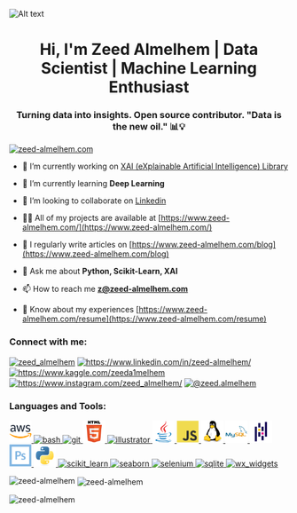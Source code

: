 ![Alt text](https://camo.githubusercontent.com/5b1d292467a7b41f288e50d450674ef3cfb99862405c58b6d440957ae3519c22/68747470733a2f2f666972656261736573746f726167652e676f6f676c65617069732e636f6d2f76302f622f666c6578692d636f64696e672e61707073706f742e636f6d2f6f2f64656d706769372d35323066386435662d363364342d343435332d383832322d6462633134396165323766382e6769663f616c743d6d6564696126746f6b656e3d39316330633762322d393363332d343032392d623031312d316138373033633537333064)

<h1 align="center">Hi, I'm Zeed Almelhem | Data Scientist | Machine Learning Enthusiast</h1>
<h3 align="center">Turning data into insights. Open source contributor. "Data is the new oil." 📊💡</h3>


<p align="left"> <a href="https://www.zeed-almelhem.com/" target="blank"><img src="https://static.wixstatic.com/media/4319d1_f868a1cf7c3449999ed576f8d9bf4e5f~mv2.png/v1/crop/x_0,y_21,w_2048,h_2528/fill/w_117,h_144,fp_0.50_0.50,q_85,usm_0.66_1.00_0.01,enc_auto/image_oval_2.png" alt="zeed-almelhem.com" /></a> </p>

- 🔭 I’m currently working on [XAI (eXplainable Artificial Intelligence) Library](https://github.com/Zeed-Almelhem/XAI)

- 🌱 I’m currently learning **Deep Learning**

- 👯 I’m looking to collaborate on [Linkedin](https://www.linkedin.com/in/zeed-almelhem/)

- 👨‍💻 All of my projects are available at [https://www.zeed-almelhem.com/](https://www.zeed-almelhem.com/)

- 📝 I regularly write articles on [https://www.zeed-almelhem.com/blog](https://www.zeed-almelhem.com/blog)

- 💬 Ask me about **Python, Scikit-Learn, XAI**

- 📫 How to reach me **z@zeed-almelhem.com**

- 📄 Know about my experiences [https://www.zeed-almelhem.com/resume](https://www.zeed-almelhem.com/resume)

<h3 align="left">Connect with me:</h3>
<p align="left">
<a href="https://twitter.com/zeed_almelhem" target="blank"><img align="center" src="https://raw.githubusercontent.com/rahuldkjain/github-profile-readme-generator/master/src/images/icons/Social/twitter.svg" alt="zeed_almelhem" height="30" width="40" /></a>
<a href="https://www.linkedin.com/in/zeed-almelhem/" target="blank"><img align="center" src="https://raw.githubusercontent.com/rahuldkjain/github-profile-readme-generator/master/src/images/icons/Social/linked-in-alt.svg" alt="https://www.linkedin.com/in/zeed-almelhem/" height="30" width="40" /></a>
<a href="https://www.kaggle.com/zeeda1melhem" target="blank"><img align="center" src="https://raw.githubusercontent.com/rahuldkjain/github-profile-readme-generator/master/src/images/icons/Social/kaggle.svg" alt="https://www.kaggle.com/zeeda1melhem" height="30" width="40" /></a>
<a href="https://www.instagram.com/zeed_almelhem/" target="blank"><img align="center" src="https://raw.githubusercontent.com/rahuldkjain/github-profile-readme-generator/master/src/images/icons/Social/instagram.svg" alt="https://www.instagram.com/zeed_almelhem/" height="30" width="40" /></a>
<a href="https://medium.com/@zeed.almelhem" target="blank"><img align="center" src="https://raw.githubusercontent.com/rahuldkjain/github-profile-readme-generator/master/src/images/icons/Social/medium.svg" alt="@zeed.almelhem" height="30" width="40" /></a>
</p>

<h3 align="left">Languages and Tools:</h3>
<p align="left"> <a href="https://aws.amazon.com" target="_blank" rel="noreferrer"> <img src="https://raw.githubusercontent.com/devicons/devicon/master/icons/amazonwebservices/amazonwebservices-original-wordmark.svg" alt="aws" width="40" height="40"/> </a> <a href="https://www.gnu.org/software/bash/" target="_blank" rel="noreferrer"> <img src="https://www.vectorlogo.zone/logos/gnu_bash/gnu_bash-icon.svg" alt="bash" width="40" height="40"/> </a> <a href="https://git-scm.com/" target="_blank" rel="noreferrer"> <img src="https://www.vectorlogo.zone/logos/git-scm/git-scm-icon.svg" alt="git" width="40" height="40"/> </a> <a href="https://www.w3.org/html/" target="_blank" rel="noreferrer"> <img src="https://raw.githubusercontent.com/devicons/devicon/master/icons/html5/html5-original-wordmark.svg" alt="html5" width="40" height="40"/> </a> <a href="https://www.adobe.com/in/products/illustrator.html" target="_blank" rel="noreferrer"> <img src="https://www.vectorlogo.zone/logos/adobe_illustrator/adobe_illustrator-icon.svg" alt="illustrator" width="40" height="40"/> </a> <a href="https://www.java.com" target="_blank" rel="noreferrer"> <img src="https://raw.githubusercontent.com/devicons/devicon/master/icons/java/java-original.svg" alt="java" width="40" height="40"/> </a> <a href="https://developer.mozilla.org/en-US/docs/Web/JavaScript" target="_blank" rel="noreferrer"> <img src="https://raw.githubusercontent.com/devicons/devicon/master/icons/javascript/javascript-original.svg" alt="javascript" width="40" height="40"/> </a> <a href="https://www.linux.org/" target="_blank" rel="noreferrer"> <img src="https://raw.githubusercontent.com/devicons/devicon/master/icons/linux/linux-original.svg" alt="linux" width="40" height="40"/> </a> <a href="https://www.mysql.com/" target="_blank" rel="noreferrer"> <img src="https://raw.githubusercontent.com/devicons/devicon/master/icons/mysql/mysql-original-wordmark.svg" alt="mysql" width="40" height="40"/> </a> <a href="https://pandas.pydata.org/" target="_blank" rel="noreferrer"> <img src="https://raw.githubusercontent.com/devicons/devicon/2ae2a900d2f041da66e950e4d48052658d850630/icons/pandas/pandas-original.svg" alt="pandas" width="40" height="40"/> </a> <a href="https://www.photoshop.com/en" target="_blank" rel="noreferrer"> <img src="https://raw.githubusercontent.com/devicons/devicon/master/icons/photoshop/photoshop-line.svg" alt="photoshop" width="40" height="40"/> </a> <a href="https://www.python.org" target="_blank" rel="noreferrer"> <img src="https://raw.githubusercontent.com/devicons/devicon/master/icons/python/python-original.svg" alt="python" width="40" height="40"/> </a> <a href="https://scikit-learn.org/" target="_blank" rel="noreferrer"> <img src="https://upload.wikimedia.org/wikipedia/commons/0/05/Scikit_learn_logo_small.svg" alt="scikit_learn" width="40" height="40"/> </a> <a href="https://seaborn.pydata.org/" target="_blank" rel="noreferrer"> <img src="https://seaborn.pydata.org/_images/logo-mark-lightbg.svg" alt="seaborn" width="40" height="40"/> </a> <a href="https://www.selenium.dev" target="_blank" rel="noreferrer"> <img src="https://raw.githubusercontent.com/detain/svg-logos/780f25886640cef088af994181646db2f6b1a3f8/svg/selenium-logo.svg" alt="selenium" width="40" height="40"/> </a> <a href="https://www.sqlite.org/" target="_blank" rel="noreferrer"> <img src="https://www.vectorlogo.zone/logos/sqlite/sqlite-icon.svg" alt="sqlite" width="40" height="40"/> </a> <a href="https://www.wxwidgets.org/" target="_blank" rel="noreferrer"> <img src="https://upload.wikimedia.org/wikipedia/commons/b/bb/WxWidgets.svg" alt="wx_widgets" width="40" height="40"/> </a> </p>

<p><img align="left" src="https://github-readme-stats.vercel.app/api/top-langs?username=zeed-almelhem&show_icons=true&locale=en&layout=compact" alt="zeed-almelhem" /></p>

<p>&nbsp;<img align="center" src="https://github-readme-stats.vercel.app/api?username=zeed-almelhem&show_icons=true&locale=en" alt="zeed-almelhem" /></p>

<p><img align="center" src="https://github-readme-streak-stats.herokuapp.com/?user=zeed-almelhem&" alt="zeed-almelhem" /></p>
